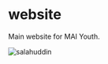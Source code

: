 # website
Main website for MAI Youth.

![salahuddin](https://i.ytimg.com/vi/7slXno_uxls/hqdefault.jpg)
